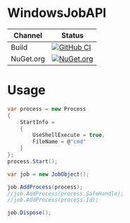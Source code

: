 # WindowsJobAPI

Channel | Status
-|-
Build | [![GitHub CI](https://github.com/HMBSbige/WindowsJobAPI/workflows/GitHub%20CI/badge.svg)](https://github.com/HMBSbige/WindowsJobAPI/actions)
NuGet.org | [![NuGet.org](https://img.shields.io/nuget/v/WindowsJobAPI.svg)](https://www.nuget.org/packages/WindowsJobAPI/)

# Usage
```csharp
var process = new Process
{
    StartInfo =
    {
        UseShellExecute = true,
        FileName = @"cmd"
    }
};
process.Start();

var job = new JobObject();

job.AddProcess(process);
//job.AddProcess(process.SafeHandle);
//job.AddProcess(process.Id);

job.Dispose();
```
